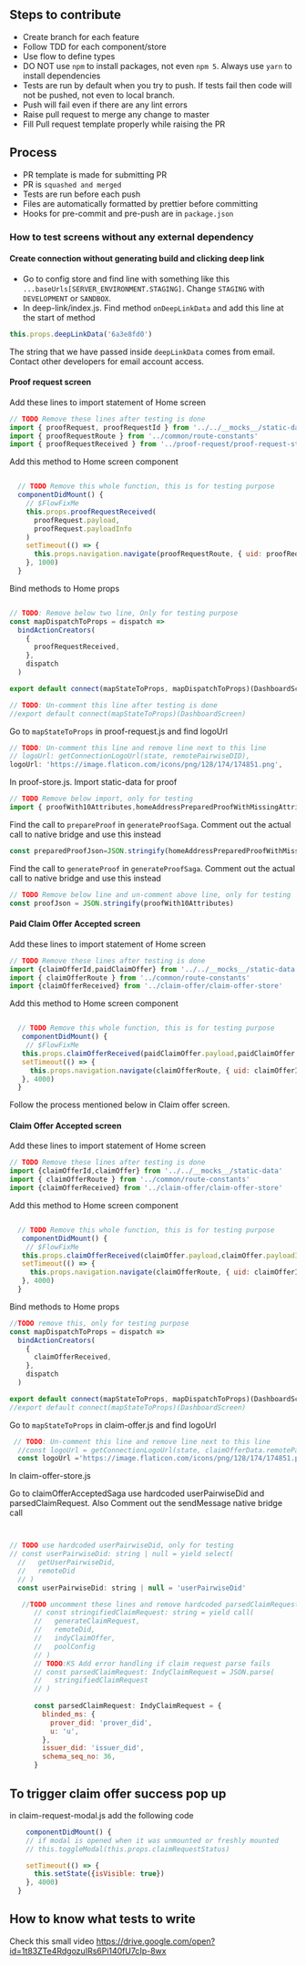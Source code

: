 ## Steps to contribute
- Create branch for each feature
- Follow TDD for each component/store
- Use flow to define types
- DO NOT use `npm` to install packages, not even `npm 5`. Always use `yarn` to install dependencies
- Tests are run by default when you try to push. If tests fail then code will not be pushed, not even to local branch.
- Push will fail even if there are any lint errors
- Raise pull request to merge any change to master
- Fill Pull request template properly while raising the PR

## Process
- PR template is made for submitting PR
- PR is `squashed and merged`
- Tests are run before each push
- Files are automatically formatted by prettier before committing
- Hooks for pre-commit and pre-push are in `package.json`


### How to test screens without any external dependency

#### Create connection without generating build and clicking deep link

- Go to config store and find line with something like this `...baseUrls[SERVER_ENVIRONMENT.STAGING]`. Change `STAGING` with `DEVELOPMENT` or `SANDBOX`.
- In deep-link/index.js. Find method `onDeepLinkData` and add this line at the start of method
```js
this.props.deepLinkData('6a3e8fd0')
```
The string that we have passed inside `deepLinkData` comes from email. Contact other developers for email account access.

#### Proof request screen

Add these lines to import statement of Home screen
```js
// TODO Remove these lines after testing is done
import { proofRequest, proofRequestId } from '../../__mocks__/static-data'
import { proofRequestRoute } from '../common/route-constants'
import { proofRequestReceived } from '../proof-request/proof-request-store'
```

Add this method to Home screen component
```js

  // TODO Remove this whole function, this is for testing purpose
  componentDidMount() {
    // $FlowFixMe
    this.props.proofRequestReceived(
      proofRequest.payload,
      proofRequest.payloadInfo
    )
    setTimeout(() => {
      this.props.navigation.navigate(proofRequestRoute, { uid: proofRequestId })
    }, 1000)
  }
```

Bind methods to Home props
```js

// TODO: Remove below two line, Only for testing purpose
const mapDispatchToProps = dispatch =>
  bindActionCreators(
    {
      proofRequestReceived,
    },
    dispatch
  )

export default connect(mapStateToProps, mapDispatchToProps)(DashboardScreen)

// TODO: Un-comment this line after testing is done
//export default connect(mapStateToProps)(DashboardScreen)
```

Go to `mapStateToProps` in proof-request.js and find logoUrl
```js
// TODO: Un-comment this line and remove line next to this line
// logoUrl: getConnectionLogoUrl(state, remotePairwiseDID),
logoUrl: 'https://image.flaticon.com/icons/png/128/174/174851.png',
```

In proof-store.js. Import static-data for proof
```js
// TODO Remove below import, only for testing
import { proofWith10Attributes,homeAddressPreparedProofWithMissingAttribute } from '../../__mocks__/static-data'
```

Find the call to `prepareProof` in `generateProofSaga`. Comment out the actual call to native bridge and use this instead
```js
const preparedProofJson=JSON.stringify(homeAddressPreparedProofWithMissingAttribute)
```

Find the call to `generateProof` in `generateProofSaga`. Comment out the actual call to native bridge and use this instead
```js
// TODO Remove below line and un-comment above line, only for testing
const proofJson = JSON.stringify(proofWith10Attributes)
```

#### Paid Claim Offer Accepted screen
Add these lines to import statement of Home screen
```js
// TODO Remove these lines after testing is done
import {claimOfferId,paidClaimOffer} from '../../__mocks__/static-data'
import { claimOfferRoute } from '../common/route-constants'
import {claimOfferReceived} from '../claim-offer/claim-offer-store'
```

Add this method to Home screen component
```js

  // TODO Remove this whole function, this is for testing purpose
   componentDidMount() {
    // $FlowFixMe
   this.props.claimOfferReceived(paidClaimOffer.payload,paidClaimOffer.payloadInfo)
   setTimeout(() => {
     this.props.navigation.navigate(claimOfferRoute, { uid: claimOfferId})
   }, 4000)
  }
```

Follow the process mentioned below in Claim offer screen.

#### Claim Offer Accepted screen

Add these lines to import statement of Home screen
```js
// TODO Remove these lines after testing is done
import {claimOfferId,claimOffer} from '../../__mocks__/static-data'
import { claimOfferRoute } from '../common/route-constants'
import {claimOfferReceived} from '../claim-offer/claim-offer-store'
```

Add this method to Home screen component
```js

  // TODO Remove this whole function, this is for testing purpose
   componentDidMount() {
    // $FlowFixMe
   this.props.claimOfferReceived(claimOffer.payload,claimOffer.payloadInfo)
   setTimeout(() => {
     this.props.navigation.navigate(claimOfferRoute, { uid: claimOfferId})
   }, 4000)
  }
```

Bind methods to Home props
```js
//TODO remove this, only for testing purpose
const mapDispatchToProps = dispatch =>
  bindActionCreators(
    {
      claimOfferReceived,
    },
    dispatch
  )

export default connect(mapStateToProps, mapDispatchToProps)(DashboardScreen)
//export default connect(mapStateToProps)(DashboardScreen)
```

Go to `mapStateToProps` in claim-offer.js and find logoUrl
```js
 // TODO: Un-comment this line and remove line next to this line
  //const logoUrl = getConnectionLogoUrl(state, claimOfferData.remotePairwiseDID)
  const logoUrl ='https://image.flaticon.com/icons/png/128/174/174851.png'
```

In claim-offer-store.js 

Go to claimOfferAcceptedSaga use hardcoded userPairwiseDid and parsedClaimRequest.
Also Comment out the sendMessage native bridge call
```js


// TODO use hardcoded userPairwiseDid, only for testing
// const userPairwiseDid: string | null = yield select(
  //   getUserPairwiseDid,
  //   remoteDid
  // )
  const userPairwiseDid: string | null = 'userPairwiseDid'

   //TODO uncomment these lines and remove hardcoded parsedClaimRequest
      // const stringifiedClaimRequest: string = yield call(
      //   generateClaimRequest,
      //   remoteDid,
      //   indyClaimOffer,
      //   poolConfig
      // )
      // TODO:KS Add error handling if claim request parse fails
      // const parsedClaimRequest: IndyClaimRequest = JSON.parse(
      //   stringifiedClaimRequest
      // )
      
      const parsedClaimRequest: IndyClaimRequest = {
        blinded_ms: {
          prover_did: 'prover_did',
          u: 'u',
        },
        issuer_did: 'issuer_did',
        schema_seq_no: 36,
      }

```
## To trigger claim offer success pop up

  in claim-request-modal.js add the following code 


```js
    componentDidMount() {
    // if modal is opened when it was unmounted or freshly mounted
    // this.toggleModal(this.props.claimRequestStatus)

    setTimeout(() => {
      this.setState({isVisible: true})
    }, 4000)
  }

```

## How to know what tests to write

Check this small video https://drive.google.com/open?id=1t83ZTe4RdgozuIRs6Pi140fU7cIp-8wx

